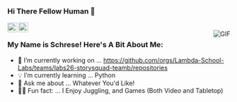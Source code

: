 ### Hi There Fellow Human 👋

<a href="https://www.linkedin.com/in/schrese/">
  <img align="left" alt="Schrese's Linkdein Profile" width="22px" src="https://cdn.jsdelivr.net/npm/simple-icons@v3/icons/linkedin.svg" />
</a>

<a href="https://github.com/Schrese">
  <img align="left" alt="Schrese's Github Profile" width="22px" src="https://cdn.jsdelivr.net/npm/simple-icons@v3/icons/github.svg" />
</a>
<br/>

<img align="right" alt="GIF" src="https://media0.giphy.com/media/citBl9yPwnUOs/giphy.gif" />



### My Name is Schrese! Here's A Bit About Me:
* 🔨 I’m currently working on ... https://github.com/orgs/Lambda-School-Labs/teams/labs26-storysquad-teamb/repositories
* 💡 I’m currently learning ... Python
* 💬 Ask me about ... Whatever You'd Like!
* 🤹‍♀️ Fun fact: ... I Enjoy Juggling, and Games (Both Video and Tabletop)

